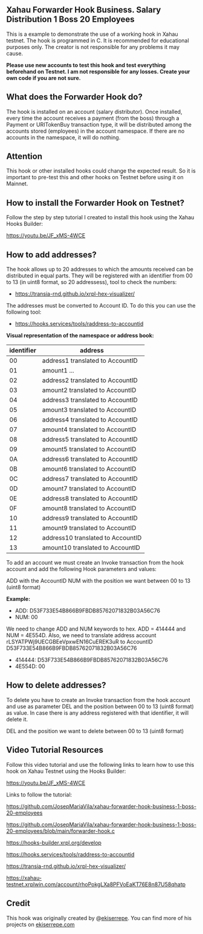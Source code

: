 
## Xahau Forwarder Hook Business. Salary Distribution 1 Boss 20 Employees 
This is a example to demonstrate the use of a working hook in Xahau testnet. The hook is programmed in C. It is recommended for educational purposes only. The creator is not responsible for any problems it may cause.

**Please use new accounts to test this hook and test everything beforehand on Testnet. I am not responsible for any losses. Create your own code if you are not sure.**

## What does the Forwarder Hook do?

The hook is installed on an account (salary distributor). Once installed, every time the account receives a payment (from the boss) through a Payment or URITokenBuy transaction type, it will be distributed among the accounts stored (employees) in the account namespace. If there are no accounts in the namespace, it will do nothing.

## Attention

This hook or other installed hooks could change the expected result. So it is important to pre-test this and other hooks on Testnet before using it on Mainnet.

## How to install the Forwarder Hook on Testnet?

Follow the step by step tutorial I created to install this hook using the Xahau Hooks Builder: 

https://youtu.be/JF_xMS-4WCE

## How to add addresses?

The hook allows up to 20 addresses to which the amounts received can be distributed in equal parts. They will be registered with an identifier from 00 to 13 (in uint8 format, so 20 addressess), tool to check the numbers:

- https://transia-rnd.github.io/xrpl-hex-visualizer/

The addresses must be converted to Account ID. To do this you can use the following tool:

- https://hooks.services/tools/raddress-to-accountid 

**Visual representation of the namespace or address book:**

|identifier|address|
|-----------|-------|
|00|address1 translated to AccountID|
|01|amount1 ...|
|02|address2 translated to AccountID|
|03|amount2 translated to AccountID|
|04|address3 translated to AccountID|
|05|amount3 translated to AccountID|
|06|address4 translated to AccountID|
|07|amount4 translated to AccountID|
|08|address5 translated to AccountID|
|09|amount5 translated to AccountID|
|0A|address6 translated to AccountID|
|0B|amount6 translated to AccountID|
|0C|address7 translated to AccountID|
|0D|amount7 translated to AccountID|
|0E|address8 translated to AccountID|
|0F|amount8 translated to AccountID|
|10|address9 translated to AccountID|
|11|amount9 translated to AccountID|
|12|address10 translated to AccountID|
|13|amount10 translated to AccountID|

To add an account we must create an Invoke transaction from the hook account and add the following Hook parameters and values:

ADD with the AccountID
NUM with the position we want between 00 to 13 (uint8 format)

**Example:**

- ADD: D53F733E54B866B9FBDB85762071832B03A56C76
- NUM: 00

We need to change ADD and NUM keywords to hex. ADD = 414444 and NUM = 4E554D.
Also, we need to translate address account rLSYATPWj9UECGBEeVpxwEN16CuEREK3uR to AccountID D53F733E54B866B9FBDB85762071832B03A56C76

- 414444: D53F733E54B866B9FBDB85762071832B03A56C76
- 4E554D: 00

## How to delete addresses?

To delete you have to create an Invoke transaction from the hook account and use as parameter DEL and the position between 00 to 13 (uint8 format) as value. In case there is any address registered with that identifier, it will delete it.

DEL and the position we want to delete between 00 to 13 (uint8 format)

## Video Tutorial Resources

Follow this video tutorial and use the following links to learn how to use this hook on Xahau Testnet using the Hooks Builder: 

https://youtu.be/JF_xMS-4WCE

Links to follow the tutorial:

https://github.com/JosepMariaVila/xahau-forwarder-hook-business-1-boss-20-employees

https://github.com/JosepMariaVila/xahau-forwarder-hook-business-1-boss-20-employees/blob/main/forwarder-hook.c

https://hooks-builder.xrpl.org/develop

https://hooks.services/tools/raddress-to-accountid

https://transia-rnd.github.io/xrpl-hex-visualizer/

https://xahau-testnet.xrplwin.com/account/rhoPokgLXa8PFVoEaKT76E8n87U58qhatp

## Credit

This hook was originally created by @[ekiserrepe](https://x.com/ekiserrepe). You can find more of his projects on [ekiserrepe.com](https://www.ekiserrepe.com)
